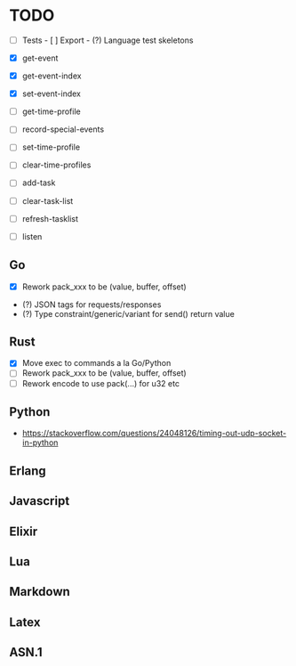 # TODO

- [ ] Tests
      - [ ] Export
      - (?) Language test skeletons

- [x] get-event
- [x] get-event-index
- [x] set-event-index
- [ ] get-time-profile
- [ ] record-special-events
- [ ] set-time-profile
- [ ] clear-time-profiles
- [ ] add-task
- [ ] clear-task-list
- [ ] refresh-tasklist
- [ ] listen

## Go
- [x] Rework pack_xxx to be (value, buffer, offset)
- (?) JSON tags for requests/responses
- (?) Type constraint/generic/variant for send() return value

## Rust
- [x] Move exec to commands a la Go/Python
- [ ] Rework pack_xxx to be (value, buffer, offset)
- [ ] Rework encode to use pack(...) for u32 etc

## Python
- https://stackoverflow.com/questions/24048126/timing-out-udp-socket-in-python

## Erlang

## Javascript

## Elixir

## Lua

## Markdown

## Latex

## ASN.1


